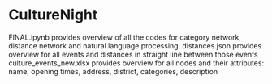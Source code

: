 # CultureNight

FINAL.ipynb provides overview of all the codes for category network, distance network and natural language processing.
distances.json provides overview for all events and distances in straight line between those events
culture_events_new.xlsx provides overview for all nodes and their attributes: name, opening times, address, district, categories, description
